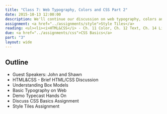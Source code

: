 ```yaml
---
title: "Class 7: Web Typography, Colors and CSS Part 2"
date: 2015-10-13 12:00:00
description: We'll continue our discussion on web typography, colors and styles.  We'll also do a hands-on CSS exercise in class using CodePen.  Special Guest Speakers <a href="http://shawnbeatty.com">Shawn Beatty</a> and <a href="https://www.linkedin.com/in/jonathanwoodruff">John Woodruff</a> from the Nesnadny + Schwartz agency.
assignment: <a href="../assignments/style">Style Tiles</a>
reading: <ul><li><i>HTML&CSS</i> - Ch. 11 Color, Ch. 12 Text, Ch. 14 Lists Tables & Forms</li><li><a href="http://seesparkbox.com/foundry/our_new_responsive_design_deliverable_the_style_prototype">Our New Responsive Design Deliverable - The Style Prototype</a></li><li><a href="http://alistapart.com/article/how-we-read">How We Read by Jason Santa Maria</a></li><li><a href="http://lynda.com/CSS-tutorials/Making-Sense-CSS-Box-Model/372544-2.html">In Class - Watch Understanding the CSS Box Model on Lynda.com</a></li><li><a href="http://www.smashingmagazine.com/2014/09/balancing-line-length-font-size-responsive-web-design/">Size Matters - Balancing Line Length and Font Size in Responsive Web Design</a></li><li><a href="http://viljamis.com/blog/2013/prototyping-responsive-typography/">Prototyping Responsive Typography</a></li></ul>
due: <a href="../assignments/css">CSS Basics</a>
part: "3"
layout: wide
---
```


## Outline

* Guest Speakers: John and Shawn
* HTML&CSS - Brief HTML/CSS Discussion
* Understanding Box Models
* Basic Typography on Web
* Demo Typecast Hands On
* Discuss CSS Basics Assignment
* Style Tiles Assignment